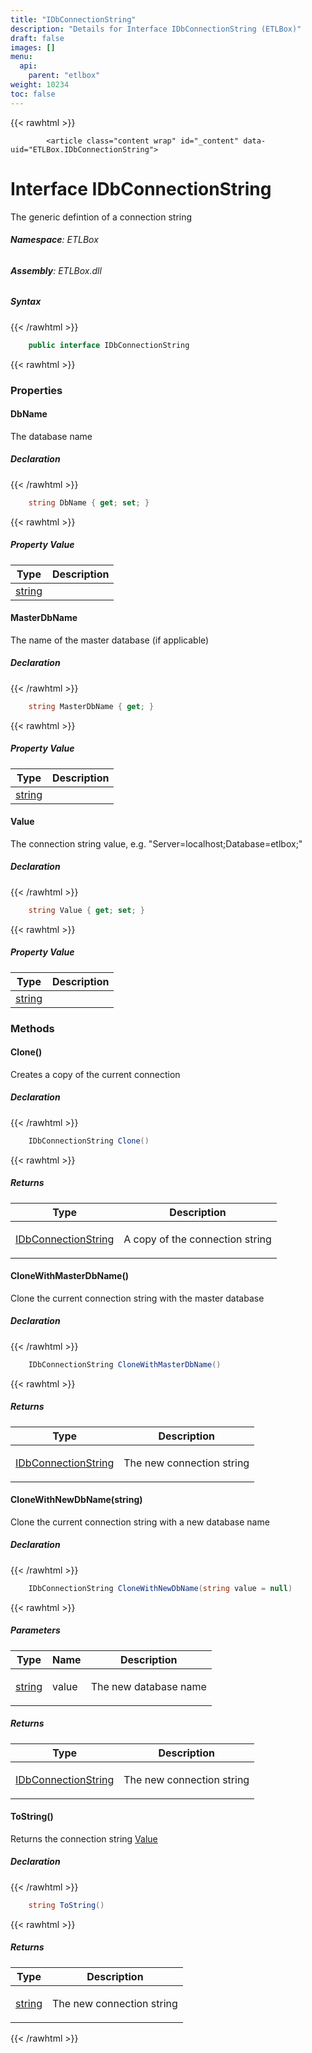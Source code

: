 ```yaml
---
title: "IDbConnectionString"
description: "Details for Interface IDbConnectionString (ETLBox)"
draft: false
images: []
menu:
  api:
    parent: "etlbox"
weight: 10234
toc: false
---
```


{{< rawhtml >}}

            <article class="content wrap" id="_content" data-uid="ETLBox.IDbConnectionString">
  <h1 id="ETLBox_IDbConnectionString" data-uid="ETLBox.IDbConnectionString" class="text-break">Interface IDbConnectionString
</h1>
  <div class="markdown level0 summary"><p>The generic defintion of a connection string</p>
</div>
  <div class="markdown level0 conceptual"></div>
<h6><strong>Namespace</strong>: ETLBox</h6>
  <h6><strong>Assembly</strong>: ETLBox.dll</h6>
  <h5 id="ETLBox_IDbConnectionString_syntax">Syntax</h5>
{{< /rawhtml >}}

```C#
    public interface IDbConnectionString
```

{{< rawhtml >}}
  <h3 id="properties">Properties
</h3>
  <a id="ETLBox_IDbConnectionString_DbName_" data-uid="ETLBox.IDbConnectionString.DbName*"></a>
  <h4 id="ETLBox_IDbConnectionString_DbName" data-uid="ETLBox.IDbConnectionString.DbName">DbName</h4>
  <div class="markdown level1 summary"><p>The database name</p>
</div>
  <div class="markdown level1 conceptual"></div>
  <h5 class="declaration">Declaration</h5>
{{< /rawhtml >}}

```C#
    string DbName { get; set; }
```

{{< rawhtml >}}
  <h5 class="propertyValue">Property Value</h5>
  <table class="table table-bordered table-condensed">
    <thead>
      <tr>
        <th>Type</th>
        <th>Description</th>
      </tr>
    </thead>
    <tbody>
      <tr>
        <td><a class="xref" href="https://learn.microsoft.com/dotnet/api/system.string">string</a></td>
        <td></td>
      </tr>
    </tbody>
  </table>
  <a id="ETLBox_IDbConnectionString_MasterDbName_" data-uid="ETLBox.IDbConnectionString.MasterDbName*"></a>
  <h4 id="ETLBox_IDbConnectionString_MasterDbName" data-uid="ETLBox.IDbConnectionString.MasterDbName">MasterDbName</h4>
  <div class="markdown level1 summary"><p>The name of the master database (if applicable)</p>
</div>
  <div class="markdown level1 conceptual"></div>
  <h5 class="declaration">Declaration</h5>
{{< /rawhtml >}}

```C#
    string MasterDbName { get; }
```

{{< rawhtml >}}
  <h5 class="propertyValue">Property Value</h5>
  <table class="table table-bordered table-condensed">
    <thead>
      <tr>
        <th>Type</th>
        <th>Description</th>
      </tr>
    </thead>
    <tbody>
      <tr>
        <td><a class="xref" href="https://learn.microsoft.com/dotnet/api/system.string">string</a></td>
        <td></td>
      </tr>
    </tbody>
  </table>
  <a id="ETLBox_IDbConnectionString_Value_" data-uid="ETLBox.IDbConnectionString.Value*"></a>
  <h4 id="ETLBox_IDbConnectionString_Value" data-uid="ETLBox.IDbConnectionString.Value">Value</h4>
  <div class="markdown level1 summary"><p>The connection string value, e.g. &quot;Server=localhost;Database=etlbox;&quot;</p>
</div>
  <div class="markdown level1 conceptual"></div>
  <h5 class="declaration">Declaration</h5>
{{< /rawhtml >}}

```C#
    string Value { get; set; }
```

{{< rawhtml >}}
  <h5 class="propertyValue">Property Value</h5>
  <table class="table table-bordered table-condensed">
    <thead>
      <tr>
        <th>Type</th>
        <th>Description</th>
      </tr>
    </thead>
    <tbody>
      <tr>
        <td><a class="xref" href="https://learn.microsoft.com/dotnet/api/system.string">string</a></td>
        <td></td>
      </tr>
    </tbody>
  </table>
  <h3 id="methods">Methods
</h3>
  <a id="ETLBox_IDbConnectionString_Clone_" data-uid="ETLBox.IDbConnectionString.Clone*"></a>
  <h4 id="ETLBox_IDbConnectionString_Clone" data-uid="ETLBox.IDbConnectionString.Clone">Clone()</h4>
  <div class="markdown level1 summary"><p>Creates a copy of the current connection</p>
</div>
  <div class="markdown level1 conceptual"></div>
  <h5 class="declaration">Declaration</h5>
{{< /rawhtml >}}

```C#
    IDbConnectionString Clone()
```

{{< rawhtml >}}
  <h5 class="returns">Returns</h5>
  <table class="table table-bordered table-condensed">
    <thead>
      <tr>
        <th>Type</th>
        <th>Description</th>
      </tr>
    </thead>
    <tbody>
      <tr>
        <td><a class="xref" href="/api/etlbox/idbconnectionstring">IDbConnectionString</a></td>
        <td><p>A copy of the connection string</p>
</td>
      </tr>
    </tbody>
  </table>
  <a id="ETLBox_IDbConnectionString_CloneWithMasterDbName_" data-uid="ETLBox.IDbConnectionString.CloneWithMasterDbName*"></a>
  <h4 id="ETLBox_IDbConnectionString_CloneWithMasterDbName" data-uid="ETLBox.IDbConnectionString.CloneWithMasterDbName">CloneWithMasterDbName()</h4>
  <div class="markdown level1 summary"><p>Clone the current connection string with the master database</p>
</div>
  <div class="markdown level1 conceptual"></div>
  <h5 class="declaration">Declaration</h5>
{{< /rawhtml >}}

```C#
    IDbConnectionString CloneWithMasterDbName()
```

{{< rawhtml >}}
  <h5 class="returns">Returns</h5>
  <table class="table table-bordered table-condensed">
    <thead>
      <tr>
        <th>Type</th>
        <th>Description</th>
      </tr>
    </thead>
    <tbody>
      <tr>
        <td><a class="xref" href="/api/etlbox/idbconnectionstring">IDbConnectionString</a></td>
        <td><p>The new connection string</p>
</td>
      </tr>
    </tbody>
  </table>
  <a id="ETLBox_IDbConnectionString_CloneWithNewDbName_" data-uid="ETLBox.IDbConnectionString.CloneWithNewDbName*"></a>
  <h4 id="ETLBox_IDbConnectionString_CloneWithNewDbName_System_String_" data-uid="ETLBox.IDbConnectionString.CloneWithNewDbName(System.String)">CloneWithNewDbName(string)</h4>
  <div class="markdown level1 summary"><p>Clone the current connection string with a new database name</p>
</div>
  <div class="markdown level1 conceptual"></div>
  <h5 class="declaration">Declaration</h5>
{{< /rawhtml >}}

```C#
    IDbConnectionString CloneWithNewDbName(string value = null)
```

{{< rawhtml >}}
  <h5 class="parameters">Parameters</h5>
  <table class="table table-bordered table-condensed">
    <thead>
      <tr>
        <th>Type</th>
        <th>Name</th>
        <th>Description</th>
      </tr>
    </thead>
    <tbody>
      <tr>
        <td><a class="xref" href="https://learn.microsoft.com/dotnet/api/system.string">string</a></td>
        <td><span class="parametername">value</span></td>
        <td><p>The new database name</p>
</td>
      </tr>
    </tbody>
  </table>
  <h5 class="returns">Returns</h5>
  <table class="table table-bordered table-condensed">
    <thead>
      <tr>
        <th>Type</th>
        <th>Description</th>
      </tr>
    </thead>
    <tbody>
      <tr>
        <td><a class="xref" href="/api/etlbox/idbconnectionstring">IDbConnectionString</a></td>
        <td><p>The new connection string</p>
</td>
      </tr>
    </tbody>
  </table>
  <a id="ETLBox_IDbConnectionString_ToString_" data-uid="ETLBox.IDbConnectionString.ToString*"></a>
  <h4 id="ETLBox_IDbConnectionString_ToString" data-uid="ETLBox.IDbConnectionString.ToString">ToString()</h4>
  <div class="markdown level1 summary"><p>Returns the connection string <a class="xref" href="/api/etlbox/idbconnectionstring#ETLBox_IDbConnectionString_Value">Value</a></p>
</div>
  <div class="markdown level1 conceptual"></div>
  <h5 class="declaration">Declaration</h5>
{{< /rawhtml >}}

```C#
    string ToString()
```

{{< rawhtml >}}
  <h5 class="returns">Returns</h5>
  <table class="table table-bordered table-condensed">
    <thead>
      <tr>
        <th>Type</th>
        <th>Description</th>
      </tr>
    </thead>
    <tbody>
      <tr>
        <td><a class="xref" href="https://learn.microsoft.com/dotnet/api/system.string">string</a></td>
        <td><p>The new connection string</p>
</td>
      </tr>
    </tbody>
  </table>

{{< /rawhtml >}}
